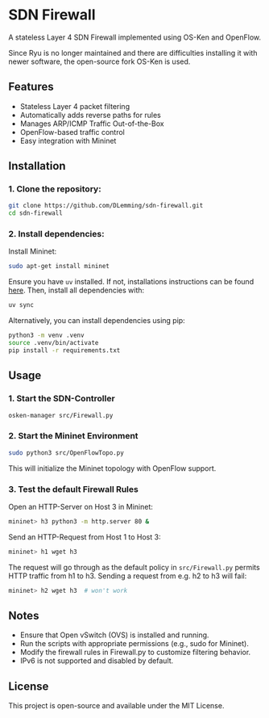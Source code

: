 # SDN Firewall

A stateless Layer 4 SDN Firewall implemented using OS-Ken and OpenFlow.

Since Ryu is no longer maintained and there are difficulties installing it with newer software, the open-source fork OS-Ken is used.

## Features
- Stateless Layer 4 packet filtering
- Automatically adds reverse paths for rules
- Manages ARP/ICMP Traffic Out-of-the-Box
- OpenFlow-based traffic control
- Easy integration with Mininet

## Installation
### 1. Clone the repository:
```sh
git clone https://github.com/DLemming/sdn-firewall.git
cd sdn-firewall
```
### 2. Install dependencies:
Install Mininet:
```sh
sudo apt-get install mininet
```

Ensure you have ```uv``` installed. If not, installations instructions can be found [here](https://docs.astral.sh/uv/getting-started/installation/#standalone-installer). Then, install all dependencies with:
```sh
uv sync
```

Alternatively, you can install dependencies using pip:
```sh
python3 -m venv .venv
source .venv/bin/activate
pip install -r requirements.txt
```

## Usage
### 1. Start the SDN-Controller

```sh
osken-manager src/Firewall.py
```

### 2. Start the Mininet Environment
```sh
sudo python3 src/OpenFlowTopo.py
```
This will initialize the Mininet topology with OpenFlow support.

### 3. Test the default Firewall Rules
Open an HTTP-Server on Host 3 in Mininet:
```sh
mininet> h3 python3 -m http.server 80 &
```

Send an HTTP-Request from Host 1 to Host 3:
```sh
mininet> h1 wget h3
```

The request will go through as the default policy in ```src/Firewall.py``` permits HTTP traffic from h1 to h3.
Sending a request from e.g. h2 to h3 will fail:

```sh
mininet> h2 wget h3  # won't work
```


## Notes
- Ensure that Open vSwitch (OVS) is installed and running.
- Run the scripts with appropriate permissions (e.g., sudo for Mininet).
- Modify the firewall rules in Firewall.py to customize filtering behavior.
- IPv6 is not supported and disabled by default.

## License
This project is open-source and available under the MIT License.
